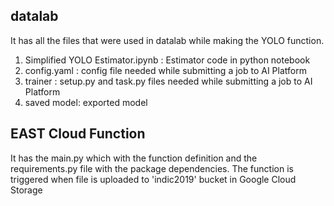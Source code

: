 ## datalab
It has all the files that were used in datalab while making the YOLO function. 
1. Simplified YOLO Estimator.ipynb : Estimator code in python notebook
2. config.yaml : config file needed while submitting a job to AI Platform
3. trainer : setup.py and task.py files needed while submitting a job to AI Platform
4. saved model: exported model


## EAST Cloud Function
It has the main.py which with the function definition and the requirements.py file with the package dependencies. The function is triggered when  file is uploaded to 'indic2019' bucket in Google Cloud Storage
 
